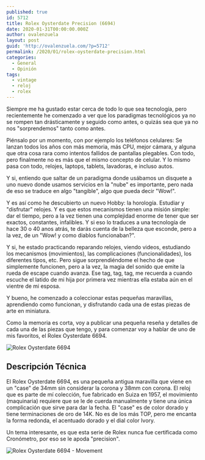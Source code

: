 ```yaml
---
published: true
id: 5712
title: Rolex Oysterdate Precision (6694)
date: 2020-01-31T00:00:00.000Z
author: ovalenzuela
layout: post
guid: 'http://ovalenzuela.com/?p=5712'
permalink: /2020/01/rolex-oysterdate-precision.html
categories:
  - General
  - Opinión
tags:
  - vintage
  - reloj
  - rolex
---
```

Siempre me ha gustado estar cerca de todo lo que sea tecnología, pero recientemente he comenzado a ver que los paradigmas tecnológicos ya no se rompen tan drásticamente y seguido como antes, o quizás sea que ya no nos "sorprendemos" tanto como antes.

Piénsalo por un momento, con por ejemplo los teléfonos celulares: Se lanzan todos los años con más memoria, más CPU, mejor cámara, y alguna que otra cosa rara como intentos fallidos de pantallas plegables. Con todo, pero finalmente no es más que el mismo concepto de celular. Y lo mismo pasa con todo, relojes, laptops, tablets, lavadoras, e incluso autos.

Y si, entiendo que saltar de un paradigma donde usábamos un disquete a uno nuevo donde usamos servicios en la "nube" es importante, pero nada de eso se traduce en algo "tangible", algo que pueda decir "Wow!".

Y es así como he descubierto un nuevo Hobby: la horología. Estudiar y "disfrutar" relojes. Y es que estos mecanismos tienen una misión simple: dar el tiempo, pero a la vez tienen una complejidad enorme de tener que ser exactos, constantes, infalibles. Y si eso lo traduces a una tecnología de hace 30 o 40 anos atrás, te darás cuenta de la belleza que esconde, pero a la vez, de un "Wow! y como diablos funcionaban?".

Y si, he estado practicando reparando relojes, viendo videos, estudiando los mecanismos (movimientos), las complicaciones (funcionalidades), los diferentes tipos, etc. Pero sigue sorprendiéndome el hecho de que simplemente funcionen, pero a la vez, la magia del sonido que emite la rueda de escape cuando avanza. Ese tag, tag, tag, me recuerda a cuando escuche el latido de mi hija por primera vez mientras ella estaba aún en el vientre de mi esposa.

Y bueno, he comenzado a coleccionar estas pequeñas maravillas, aprendiendo como funcionan, y disfrutando cada una de estas piezas de arte en miniatura.

Como la memoria es corta, voy a publicar una pequeña reseña y detalles de cada una de las piezas que tengo, y para comenzar voy a hablar de uno de mis favoritos, el Rolex Oysterdate 6694.

![Rolex Oysterdate 6694](http://ovalenzuela.com/images/2020/2020-02-02-rolex-oysterdate-precision.jpg)


## Descripción Técnica

El Rolex Oysterdate 6694, es una pequeña antigua maravilla que viene en un "case" de 34mm sin considerar la corona y 38mm con corona. El reloj que es parte de mí colección, fue fabricado en Suiza en 1957, el movimiento (maquinaria) requiere que se le de cuerda manualmente y tiene una única complicación que sirve para dar la fecha. El "case" es de color dorado y tiene terminaciones de oro de 14K. No es de los más TOP, pero me encanta la forma redonda, el acentuado dorado y el dial color Ivory.

Un tema interesante, es que esta serie de Rolex nunca fue certificada como Cronómetro, por eso se le apoda "precision".

![Rolex Oysterdate 6694  - Movement](http://ovalenzuela.com/images/2020/2020-02-02-rolex-oysterdate-precision-2.png)
